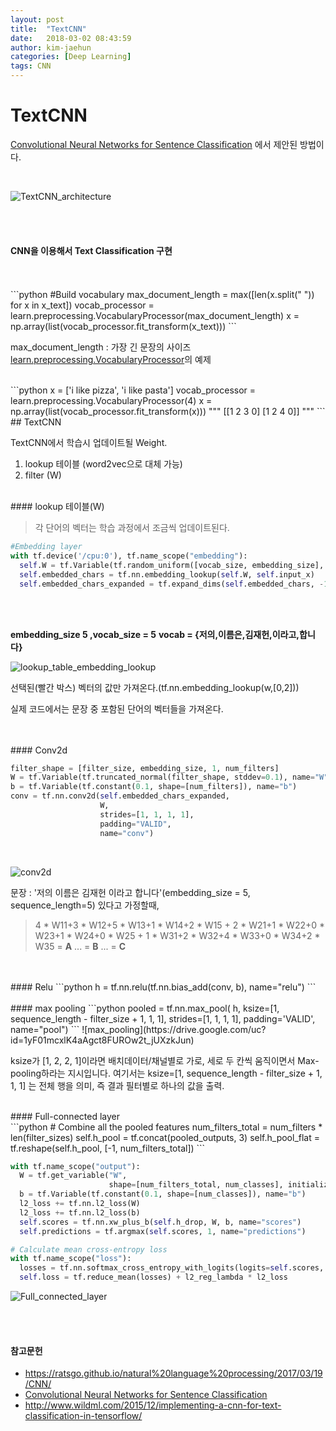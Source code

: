 ```yaml
---
layout: post
title:  "TextCNN"
date:   2018-03-02 08:43:59
author: kim-jaehun
categories: [Deep Learning]
tags: CNN
---
```


# TextCNN

[Convolutional Neural Networks for Sentence Classification](http://emnlp2014.org/papers/pdf/EMNLP2014181.pdf) 에서 제안된 방법이다.

<br>

![TextCNN_architecture](https://drive.google.com/uc?id=1V_eDSDjbEFknbFJPkCACO8ZQSdj7O0os)

<br>
<br>

#### CNN을 이용해서 Text Classification 구현
<br>



<br>
```python
#Build vocabulary
max_document_length = max([len(x.split(" ")) for x in x_text])
vocab_processor = learn.preprocessing.VocabularyProcessor(max_document_length)
x = np.array(list(vocab_processor.fit_transform(x_text)))
```

max_document_length : 가장 긴 문장의 사이즈
[learn.preprocessing.VocabularyProcessor](http://tflearn.org/data_utils/)의 예제

<br>
```python
x = ['i like pizza', 'i like pasta']
vocab_processor = learn.preprocessing.VocabularyProcessor(4)
x = np.array(list(vocab_processor.fit_transform(x)))
"""
[[1 2 3 0]
 [1 2 4 0]]
"""
```


<br>
## TextCNN


TextCNN에서 학습시 업데이트될 Weight.

1. lookup 테이블 (word2vec으로 대체 가능)
2. filter (W)

<br>
####  lookup 테이블(W)

> 각 단어의 벡터는 학습 과정에서 조금씩 업데이트된다.


```python
#Embedding layer
with tf.device('/cpu:0'), tf.name_scope("embedding"):
  self.W = tf.Variable(tf.random_uniform([vocab_size, embedding_size], -1.0, 1.0), name="W")
  self.embedded_chars = tf.nn.embedding_lookup(self.W, self.input_x)
  self.embedded_chars_expanded = tf.expand_dims(self.embedded_chars, -1)
```
<br>
<br>

**embedding_size 5 ,vocab_size = 5**
**vocab = {저의,이름은,김재헌,이라고,합니다}**

![lookup_table_embedding_lookup](https://drive.google.com/uc?id=1MSyJWPTdcymGuoh9YZhfgfsh4efSrpU2)


선택된(빨간 박스) 벡터의 값만 가져온다.(tf.nn.embedding_lookup(w,[0,2]))

실제 코드에서는 문장 중 포함된 단어의 벡터들을 가져온다.



<br>
<br>
#### Conv2d
<br>

```python
filter_shape = [filter_size, embedding_size, 1, num_filters]
W = tf.Variable(tf.truncated_normal(filter_shape, stddev=0.1), name="W")
b = tf.Variable(tf.constant(0.1, shape=[num_filters]), name="b")
conv = tf.nn.conv2d(self.embedded_chars_expanded,
                    W,
                    strides=[1, 1, 1, 1],
                    padding="VALID",
                    name="conv")
```
<br>

![conv2d](https://drive.google.com/uc?id=12nw-bRJX3iwkhHa3gzGC95AjgoGxwV_f)



문장 : '저의 이름은 김재헌 이라고 합니다'(embedding_size = 5, sequence_length=5) 있다고 가정할때,

>4 * W11+3 * W12+5 * W13+1 * W14+2 * W15 + 2 * W21+1 * W22+0 * W23+1 * W24+0 * W25 + 1 * W31+2 * W32+4 * W33+0 * W34+2 * W35 = **A**
>...  = **B**
>...  = **C**


<br>
<br>
#### Relu
```python
h = tf.nn.relu(tf.nn.bias_add(conv, b), name="relu")
```
<br>
<br>
#### max pooling
```python
pooled = tf.nn.max_pool(
                    h,
                    ksize=[1, sequence_length - filter_size + 1, 1, 1],
                    strides=[1, 1, 1, 1],
                    padding='VALID',
                    name="pool")
```
![max_pooling](https://drive.google.com/uc?id=1yF01mcxlK4aAgct8FUROw2t_jUXzkJun)

ksize가 [1, 2, 2, 1]이라면 배치데이터/채널별로 가로, 세로 두 칸씩 움직이면서 Max-pooling하라는 지시입니다.
여기서는 ksize=[1, sequence_length - filter_size + 1, 1, 1] 는 전체 행을 의미, 즉 결과 필터별로 하나의 값을 출력.


<br>
#### Full-connected layer
<br>
```python
# Combine all the pooled features
        num_filters_total = num_filters * len(filter_sizes)
        self.h_pool = tf.concat(pooled_outputs, 3)
        self.h_pool_flat = tf.reshape(self.h_pool, [-1, num_filters_total])
```

```python
with tf.name_scope("output"):
  W = tf.get_variable("W",
                      shape=[num_filters_total, num_classes], initializer=tf.contrib.layers.xavier_initializer())
  b = tf.Variable(tf.constant(0.1, shape=[num_classes]), name="b")
  l2_loss += tf.nn.l2_loss(W)
  l2_loss += tf.nn.l2_loss(b)
  self.scores = tf.nn.xw_plus_b(self.h_drop, W, b, name="scores")
  self.predictions = tf.argmax(self.scores, 1, name="predictions")

# Calculate mean cross-entropy loss
with tf.name_scope("loss"):
  losses = tf.nn.softmax_cross_entropy_with_logits(logits=self.scores, labels=self.input_y)
  self.loss = tf.reduce_mean(losses) + l2_reg_lambda * l2_loss
```

![Full_connected_layer](https://drive.google.com/uc?id=10iQTHJuPqRRixBNuqLxpkJic9DqmERfr)






<br><br>
#### 참고문헌


* https://ratsgo.github.io/natural%20language%20processing/2017/03/19/CNN/
* [Convolutional Neural Networks for Sentence Classification](http://emnlp2014.org/papers/pdf/EMNLP2014181.pdf)
* http://www.wildml.com/2015/12/implementing-a-cnn-for-text-classification-in-tensorflow/
